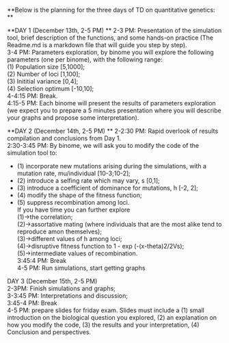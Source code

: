 **Below is the planning for the three days of TD on quantitative genetics: **  

**DAY 1 (December 13th, 2-5 PM)  **
2-3 PM: Presentation of the simulation tool, brief description of the functions, and some hands-on practice (The Readme.md is a markdown file that will guide you step by step).   
3-4 PM: Parameters exploration, by binome you will explore the following parameters (one per binome), with the following range:  
(1) Population size [5,1000];  
(2) Number of loci [1,100];  
(3) Inititial variance [0,4];  
(4) Selection optimum [-10,10];  
4-4:15 PM: Break.  
4:15-5 PM: Each binome will present the results of parameters exploration (we expect you to prepare a 5 minutes presentation where you will describe your graphs and propose some interpretation).   

**DAY 2 (December 14th, 2-5 PM)  **
2-2:30 PM: Rapid overlook of results compilation and conclusions from Day 1.  
2:30-3:45 PM: By binome, we will ask you to modify the code of the simulation tool to:  
- (1) incorporate new mutations arising during the simulations, with a mutation rate, mu/individual [10-3;10-2];  
- (2) introduce a selfing rate which may vary, s [0,1];  
- (3) introduce a coefficient of dominance for mutations, h [-2, 2];  
- (4) modify the shape of the fitness function;  
- (5) suppress recombination among loci.  
If you have time you can further explore   
(1)->the correlation;   
(2)->assortative mating (where individuals that are the most alike tend to reproduce amon themselves);  
(3)->different values of h among loci;  
(4)->disruptive fitness function to 1 - exp (-(x-theta)2/2Vs);  
(5)->intermediate values of recombination.  
3:45:4 PM: Break  
4-5 PM: Run simulations, start getting graphs  

DAY 3 (December 15th, 2-5 PM)  
2-3PM: Finish simulations and graphs;  
3-3:45 PM: Interpretations and discussion;  
3:45-4 PM: Break  
4-5 PM: prepare slides for friday exam. Slides must include a (1) small introduction on the biological question you explored, (2) an explanation on how you modify the code, (3) the results and your interpretation, (4) Conclusion and perspectives.  
